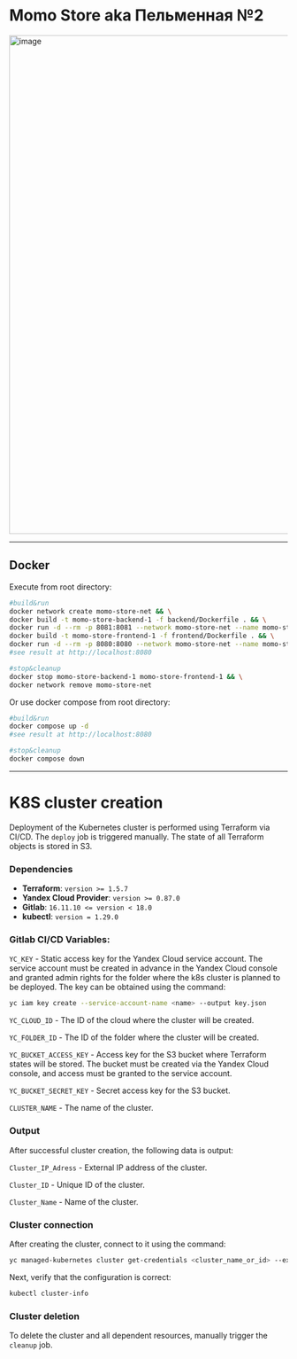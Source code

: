 # Momo Store aka Пельменная №2

<img width="900" alt="image" src="https://user-images.githubusercontent.com/9394918/167876466-2c530828-d658-4efe-9064-825626cc6db5.png">

---
## Docker 
Execute from root directory:
```bash
#build&run
docker network create momo-store-net && \
docker build -t momo-store-backend-1 -f backend/Dockerfile . && \
docker run -d --rm -p 8081:8081 --network momo-store-net --name momo-store-backend-1 momo-store-backend-1 && \
docker build -t momo-store-frontend-1 -f frontend/Dockerfile . && \
docker run -d --rm -p 8080:8080 --network momo-store-net --name momo-store-frontend-1 momo-store-frontend-1
#see result at http://localhost:8080
```
```bash
#stop&cleanup
docker stop momo-store-backend-1 momo-store-frontend-1 && \
docker network remove momo-store-net
```
Or use docker compose from root directory:
```bash
#build&run
docker compose up -d
#see result at http://localhost:8080
```
```bash
#stop&cleanup
docker compose down
```
---

# K8S cluster creation

Deployment of the Kubernetes cluster is performed using Terraform via CI/CD. The `deploy` job is triggered manually. The state of all Terraform objects is stored in S3.

### Dependencies

- **Terraform**: `version >= 1.5.7`
- **Yandex Cloud Provider**: `version >= 0.87.0`
- **Gitlab**: `16.11.10 <= version < 18.0`
- **kubectl**: `version = 1.29.0`

### Gitlab CI/CD Variables:

`YC_KEY` - Static access key for the Yandex Cloud service account. The service account must be created in advance in the Yandex Cloud console and granted admin rights for the folder where the k8s cluster is planned to be deployed. The key can be obtained using the command:

```bash
yc iam key create --service-account-name <name> --output key.json
```

`YC_CLOUD_ID` - The ID of the cloud where the cluster will be created.

`YC_FOLDER_ID` - The ID of the folder where the cluster will be created.

`YC_BUCKET_ACCESS_KEY` - Access key for the S3 bucket where Terraform states will be stored. The bucket must be created via the Yandex Cloud console, and access must be granted to the service account.

`YC_BUCKET_SECRET_KEY` - Secret access key for the S3 bucket.

`CLUSTER_NAME` - The name of the cluster.

### Output

After successful cluster creation, the following data is output:

`Cluster_IP_Adress` - External IP address of the cluster.

`Cluster_ID` - Unique ID of the cluster.

`Cluster_Name` - Name of the cluster.

### Cluster connection

After creating the cluster, connect to it using the command:

```bash
yc managed-kubernetes cluster get-credentials <cluster_name_or_id> --external
```

Next, verify that the configuration is correct:

```bash
kubectl cluster-info
```

### Cluster deletion

To delete the cluster and all dependent resources, manually trigger the `cleanup` job.